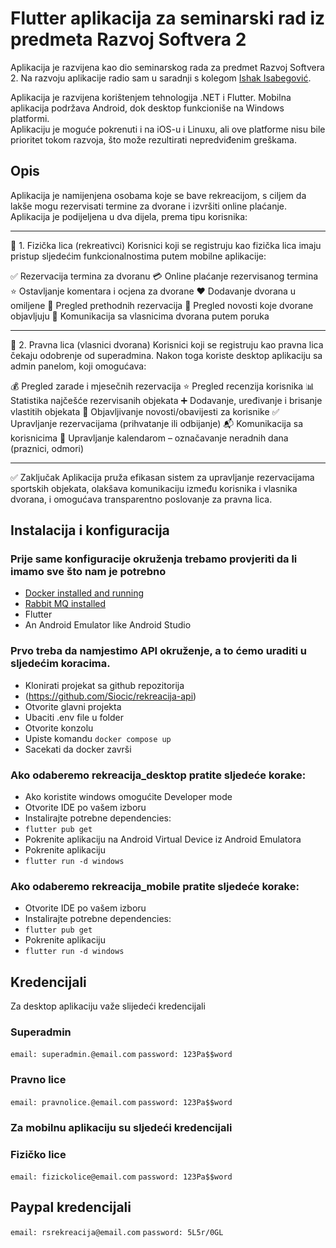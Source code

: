 # Flutter aplikacija za seminarski rad iz predmeta Razvoj Softvera 2

Aplikacija je razvijena kao dio seminarskog rada za predmet Razvoj Softvera 2. Na razvoju aplikacije radio sam u saradnji s kolegom [Ishak Isabegović](https://github.com/ishakisabegovic).  

Aplikacija je razvijena korištenjem tehnologija .NET i Flutter. Mobilna aplikacija podržava Android, dok desktop funkcioniše na Windows platformi.  
Aplikaciju je moguće pokrenuti i na iOS-u i Linuxu, ali ove platforme nisu bile prioritet tokom razvoja, što može rezultirati nepredviđenim greškama.  

## Opis
Aplikacija je namijenjena osobama koje se bave rekreacijom, s ciljem da lakše mogu rezervisati termine za dvorane i izvršiti online plaćanje.
Aplikacija je podijeljena u dva dijela, prema tipu korisnika:

---

👤 1. Fizička lica (rekreativci)
Korisnici koji se registruju kao fizička lica imaju pristup sljedećim funkcionalnostima putem mobilne aplikacije:

✅ Rezervacija termina za dvoranu
💳 Online plaćanje rezervisanog termina
⭐ Ostavljanje komentara i ocjena za dvorane
❤️ Dodavanje dvorana u omiljene
📅 Pregled prethodnih rezervacija
📰 Pregled novosti koje dvorane objavljuju
💬 Komunikacija sa vlasnicima dvorana putem poruka

---

🏢 2. Pravna lica (vlasnici dvorana)
Korisnici koji se registruju kao pravna lica čekaju odobrenje od superadmina. Nakon toga koriste desktop aplikaciju sa admin panelom, koji omogućava:

💰 Pregled zarade i mjesečnih rezervacija
⭐ Pregled recenzija korisnika
📊 Statistika najčešće rezervisanih objekata
➕ Dodavanje, uređivanje i brisanje vlastitih objekata
📢 Objavljivanje novosti/obavijesti za korisnike
✅ Upravljanje rezervacijama (prihvatanje ili odbijanje)
📬 Komunikacija sa korisnicima
📆 Upravljanje kalendarom – označavanje neradnih dana (praznici, odmori)

---

✅ Zaključak
Aplikacija pruža efikasan sistem za upravljanje rezervacijama sportskih objekata, olakšava komunikaciju između korisnika i vlasnika dvorana, i omogućava transparentno poslovanje za pravna lica.

## Instalacija i konfiguracija

### Prije same konfiguracije okruženja trebamo provjeriti da li imamo sve što nam je potrebno
- [Docker installed and running](https://www.docker.com/)
- [Rabbit MQ installed](https://www.rabbitmq.com/docs/install-windows#installer)
- Flutter
- An Android Emulator like Android Studio

### Prvo treba da namjestimo API okruženje, a to ćemo uraditi u sljedećim koracima.
- Klonirati projekat sa github repozitorija
- (https://github.com/Siocic/rekreacija-api)
- Otvorite glavni projekta
- Ubaciti .env file u folder
- Otvorite konzolu
- Upiste komandu `docker compose up`
- Sacekati da docker završi 

### Ako odaberemo rekreacija_desktop pratite sljedeće korake:
- Ako koristite windows omogućite Developer mode
- Otvorite IDE po vašem izboru
- Instalirajte potrebne dependencies:
- `flutter pub get`
- Pokrenite aplikaciju na Android Virtual Device iz Android Emulatora
- Pokrenite aplikaciju
- `flutter run -d windows`

### Ako odaberemo rekreacija_mobile pratite sljedeće korake:
- Otvorite IDE po vašem izboru
- Instalirajte potrebne dependencies:
- `flutter pub get`
- Pokrenite aplikaciju
- `flutter run -d windows`

## Kredencijali
Za desktop aplikaciju važe slijedeći kredencijali
### Superadmin
`email: superadmin.@email.com`
`password: 123Pa$$word`

### Pravno lice
`email: pravnolice.@email.com`
`password: 123Pa$$word`

### Za mobilnu aplikaciju su sljedeći kredencijali
### Fizičko lice
`email: fizickolice@email.com`
`password: 123Pa$$word`

## Paypal kredencijali
`email: rsrekreacija@email.com`
`password: 5L5r/0GL`